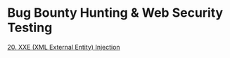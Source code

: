 # Bug Bounty Hunting & Web Security Testing


[20. XXE (XML External Entity) Injection](20-xxe-xml-enternal-entity-injection.md)


